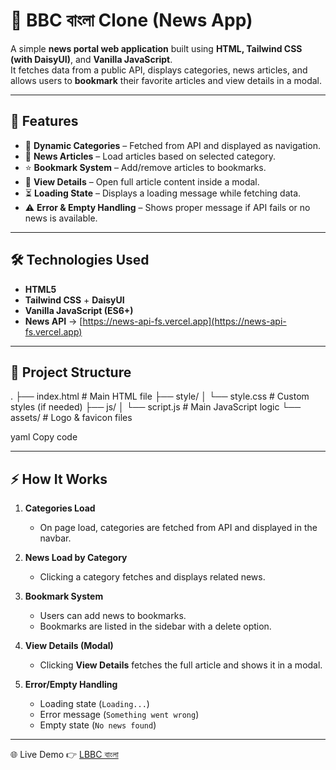 # 📰 BBC বাংলা Clone (News App)

A simple **news portal web application** built using **HTML, Tailwind CSS (with DaisyUI)**, and **Vanilla JavaScript**.  
It fetches data from a public API, displays categories, news articles, and allows users to **bookmark** their favorite articles and view details in a modal.

---

## 🚀 Features

- 🔎 **Dynamic Categories** – Fetched from API and displayed as navigation.
- 📰 **News Articles** – Load articles based on selected category.
- ⭐ **Bookmark System** – Add/remove articles to bookmarks.
- 📖 **View Details** – Open full article content inside a modal.
- ⏳ **Loading State** – Displays a loading message while fetching data.
- ⚠️ **Error & Empty Handling** – Shows proper message if API fails or no news is available.

---

## 🛠️ Technologies Used

- **HTML5**
- **Tailwind CSS** + **DaisyUI**
- **Vanilla JavaScript (ES6+)**
- **News API** → [https://news-api-fs.vercel.app](https://news-api-fs.vercel.app)

---

## 📂 Project Structure

.
├── index.html # Main HTML file
├── style/
│ └── style.css # Custom styles (if needed)
├── js/
│ └── script.js # Main JavaScript logic
└── assets/ # Logo & favicon files

yaml
Copy code

---

## ⚡ How It Works

1. **Categories Load**  
   - On page load, categories are fetched from API and displayed in the navbar.  

2. **News Load by Category**  
   - Clicking a category fetches and displays related news.  

3. **Bookmark System**  
   - Users can add news to bookmarks.  
   - Bookmarks are listed in the sidebar with a delete option.  

4. **View Details (Modal)**  
   - Clicking **View Details** fetches the full article and shows it in a modal.  

5. **Error/Empty Handling**  
   - Loading state (`Loading...`)  
   - Error message (`Something went wrong`)  
   - Empty state (`No news found`)  

---



🌐 Live Demo
👉 [LBBC বাংলা ]()



